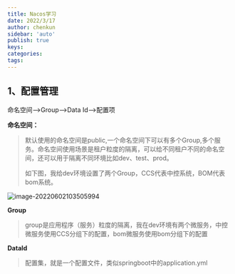 ```yaml
---
title: Nacos学习
date: 2022/3/17
author: chenkun
sidebar: 'auto'
publish: true
keys:
categories:
tags:
---
```


## 1、配置管理

命名空间——>Group——>Data Id——>配置项

**命名空间：**

> 默认使用的命名空间是public,一个命名空间下可以有多个Group,多个服务。命名空间使用场景是租户粒度的隔离，可以给不同租户不同的命名空间，还可以用于隔离不同环境比如dev、test、prod。
>
> 如下图，我给dev环境设置了两个Group，CCS代表中控系统，BOM代表bom系统。

![image-20220602103505994](http://afatpig.oss-cn-chengdu.aliyuncs.com/blog/image-20220602103505994.png)

**Group**

> group是应用程序（服务）粒度的隔离，我在dev环境有两个微服务，中控微服务使用CCS分组下的配置，bom微服务使用bom分组下的配置

**DataId**

> 配置集，就是一个配置文件，类似springboot中的application.yml
